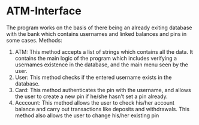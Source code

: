 # ATM-Interface
The program works on the basis of there being an already exiting database with the bank which contains usernames and linked balances
and pins in some cases. 
Methods:
1) ATM: This method accepts a list of strings which contains all the data. It contains the main logic of the program which includes verifying a usernames existence in the database, and the 
main menu seen by the user.
2) User: This method checks if the entered username exists in the database.
3) Card: This method authenticates the pin with the username, and allows the user to create a new pin if he/she hasn't set a pin already.
4) Acccount: This method allows the user to check his/her account balance and carry out transactions like deposits and withdrawals. This method also allows the user to change his/her existing 
pin
